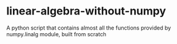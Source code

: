 # linear-algebra-without-numpy
A python script that contains almost all the functions provided by numpy.linalg module, built from scratch
